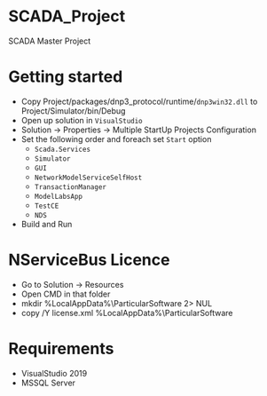 # SCADA_Project
SCADA Master Project

# Getting started
- Copy Project/packages/dnp3_protocol/runtime/`dnp3win32.dll` to Project/Simulator/bin/Debug
- Open up solution in `VisualStudio`
- Solution -> Properties -> Multiple StartUp Projects Configuration
- Set the following order and foreach set `Start` option
  - `Scada.Services`
  - `Simulator`
  - `GUI`
  - `NetworkModelServiceSelfHost`
  - `TransactionManager`
  - `ModelLabsApp`
  - `TestCE`
  - `NDS`
- Build and Run

# NServiceBus Licence
- Go to Solution -> Resources
- Open CMD in that folder
- mkdir %LocalAppData%\ParticularSoftware 2> NUL
- copy /Y license.xml %LocalAppData%\ParticularSoftware

# Requirements
- VisualStudio 2019
- MSSQL Server
